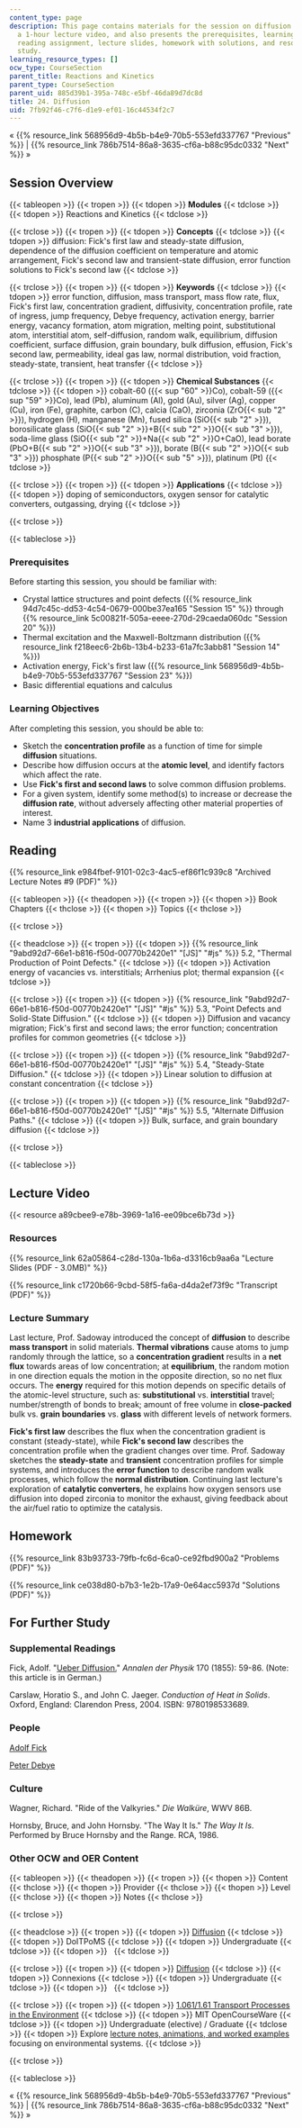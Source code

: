 ```yaml
---
content_type: page
description: This page contains materials for the session on diffusion. It features
  a 1-hour lecture video, and also presents the prerequisites, learning objectives,
  reading assignment, lecture slides, homework with solutions, and resources for further
  study.
learning_resource_types: []
ocw_type: CourseSection
parent_title: Reactions and Kinetics
parent_type: CourseSection
parent_uid: 885d39b1-395a-748c-e5bf-46da89d7dc8d
title: 24. Diffusion
uid: 7fb92f46-c7f6-d1e9-ef01-16c44534f2c7
---
```


« {{% resource_link 568956d9-4b5b-b4e9-70b5-553efd337767 "Previous" %}} | {{% resource_link 786b7514-86a8-3635-cf6a-b88c95dc0332 "Next" %}} »

Session Overview
----------------

{{< tableopen >}}
{{< tropen >}}
{{< tdopen >}}
**Modules**
{{< tdclose >}}
{{< tdopen >}}
Reactions and Kinetics
{{< tdclose >}}

{{< trclose >}}
{{< tropen >}}
{{< tdopen >}}
**Concepts**
{{< tdclose >}}
{{< tdopen >}}
diffusion: Fick's first law and steady-state diffusion, dependence of the diffusion coefficient on temperature and atomic arrangement, Fick's second law and transient-state diffusion, error function solutions to Fick's second law
{{< tdclose >}}

{{< trclose >}}
{{< tropen >}}
{{< tdopen >}}
**Keywords**
{{< tdclose >}}
{{< tdopen >}}
error function, diffusion, mass transport, mass flow rate, flux, Fick's first law, concentration gradient, diffusivity, concentration profile, rate of ingress, jump frequency, Debye frequency, activation energy, barrier energy, vacancy formation, atom migration, melting point, substitutional atom, interstitial atom, self-diffusion, random walk, equilibrium, diffusion coefficient, surface diffusion, grain boundary, bulk diffusion, effusion, Fick's second law, permeability, ideal gas law, normal distribution, void fraction, steady-state, transient, heat transfer
{{< tdclose >}}

{{< trclose >}}
{{< tropen >}}
{{< tdopen >}}
**Chemical Substances**
{{< tdclose >}}
{{< tdopen >}}
cobalt-60 ({{< sup "60" >}}Co), cobalt-59 ({{< sup "59" >}}Co), lead (Pb), aluminum (Al), gold (Au), silver (Ag), copper (Cu), iron (Fe), graphite, carbon (C), calcia (CaO), zirconia (ZrO{{< sub "2" >}}), hydrogen (H), manganese (Mn), fused silica (SiO{{< sub "2" >}}), borosilicate glass (SiO{{< sub "2" >}}+B{{< sub "2" >}}O{{< sub "3" >}}), soda-lime glass (SiO{{< sub "2" >}}+Na{{< sub "2" >}}O+CaO), lead borate (PbO+B{{< sub "2" >}}O{{< sub "3" >}}), borate (B{{< sub "2" >}}O{{< sub "3" >}}) phosphate (P{{< sub "2" >}}O{{< sub "5" >}}), platinum (Pt)
{{< tdclose >}}

{{< trclose >}}
{{< tropen >}}
{{< tdopen >}}
**Applications**
{{< tdclose >}}
{{< tdopen >}}
doping of semiconductors, oxygen sensor for catalytic converters, outgassing, drying
{{< tdclose >}}

{{< trclose >}}

{{< tableclose >}}

### Prerequisites

Before starting this session, you should be familiar with:

*   Crystal lattice structures and point defects ({{% resource_link 94d7c45c-dd53-4c54-0679-000be37ea165 "Session 15" %}} through {{% resource_link 5c00821f-505a-eeee-270d-29caeda060dc "Session 20" %}})
*   Thermal excitation and the Maxwell-Boltzmann distribution ({{% resource_link f218eec6-2b6b-13b4-b233-61a7fc3abb81 "Session 14" %}})
*   Activation energy, Fick's first law ({{% resource_link 568956d9-4b5b-b4e9-70b5-553efd337767 "Session 23" %}})
*   Basic differential equations and calculus

### Learning Objectives

After completing this session, you should be able to:

*   Sketch the **concentration profile** as a function of time for simple **diffusion** situations.
*   Describe how diffusion occurs at the **atomic level**, and identify factors which affect the rate.
*   Use **Fick's first and second laws** to solve common diffusion problems.
*   For a given system, identify some method(s) to increase or decrease the **diffusion rate**, without adversely affecting other material properties of interest.
*   Name 3 **industrial applications** of diffusion.

Reading
-------

{{% resource_link e984fbef-9101-02c3-4ac5-ef86f1c939c8 "Archived Lecture Notes #9 (PDF)" %}}

{{< tableopen >}}
{{< theadopen >}}
{{< tropen >}}
{{< thopen >}}
Book Chapters
{{< thclose >}}
{{< thopen >}}
Topics
{{< thclose >}}

{{< trclose >}}

{{< theadclose >}}
{{< tropen >}}
{{< tdopen >}}
{{% resource_link "9abd92d7-66e1-b816-f50d-00770b2420e1" "\[JS\]" "#js" %}} 5.2, "Thermal Production of Point Defects."
{{< tdclose >}}
{{< tdopen >}}
Activation energy of vacancies vs. interstitials; Arrhenius plot; thermal expansion
{{< tdclose >}}

{{< trclose >}}
{{< tropen >}}
{{< tdopen >}}
{{% resource_link "9abd92d7-66e1-b816-f50d-00770b2420e1" "\[JS\]" "#js" %}} 5.3, "Point Defects and Solid-State Diffusion."
{{< tdclose >}}
{{< tdopen >}}
Diffusion and vacancy migration; Fick's first and second laws; the error function; concentration profiles for common geometries
{{< tdclose >}}

{{< trclose >}}
{{< tropen >}}
{{< tdopen >}}
{{% resource_link "9abd92d7-66e1-b816-f50d-00770b2420e1" "\[JS\]" "#js" %}} 5.4, "Steady-State Diffusion."
{{< tdclose >}}
{{< tdopen >}}
Linear solution to diffusion at constant concentration
{{< tdclose >}}

{{< trclose >}}
{{< tropen >}}
{{< tdopen >}}
{{% resource_link "9abd92d7-66e1-b816-f50d-00770b2420e1" "\[JS\]" "#js" %}} 5.5, "Alternate Diffusion Paths."
{{< tdclose >}}
{{< tdopen >}}
Bulk, surface, and grain boundary diffusion
{{< tdclose >}}

{{< trclose >}}

{{< tableclose >}}

Lecture Video
-------------

{{< resource a89cbee9-e78b-3969-1a16-ee09bce6b73d >}}

### Resources

{{% resource_link 62a05864-c28d-130a-1b6a-d3316cb9aa6a "Lecture Slides (PDF - 3.0MB)" %}}

{{% resource_link c1720b66-9cbd-58f5-fa6a-d4da2ef73f9c "Transcript (PDF)" %}}

### Lecture Summary

Last lecture, Prof. Sadoway introduced the concept of **diffusion** to describe **mass transport** in solid materials. **Thermal vibrations** cause atoms to jump randomly through the lattice, so a **concentration gradient** results in a **net flux** towards areas of low concentration; at **equilibrium**, the random motion in one direction equals the motion in the opposite direction, so no net flux occurs. The **energy** required for this motion depends on specific details of the atomic-level structure, such as: **substitutional** vs. **interstitial** travel; number/strength of bonds to break; amount of free volume in **close-packed** bulk vs. **grain boundaries** vs. **glass** with different levels of network formers.

**Fick's first law** describes the flux when the concentration gradient is constant (steady-state), while **Fick's second law** describes the concentration profile when the gradient changes over time. Prof. Sadoway sketches the **steady-state** and **transient** concentration profiles for simple systems, and introduces the **error function** to describe random walk processes, which follow the **normal distribution**. Continuing last lecture's exploration of **catalytic converters**, he explains how oxygen sensors use diffusion into doped zirconia to monitor the exhaust, giving feedback about the air/fuel ratio to optimize the catalysis.

Homework
--------

{{% resource_link 83b93733-79fb-fc6d-6ca0-ce92fbd900a2 "Problems (PDF)" %}}

{{% resource_link ce038d80-b7b3-1e2b-17a9-0e64acc5937d "Solutions (PDF)" %}}

For Further Study
-----------------

### Supplemental Readings

Fick, Adolf. "[Ueber Diffusion.](http://dx.doi.org/10.1002/andp.18551700105)" _Annalen der Physik_ 170 (1855): 59-86. (Note: this article is in German.)

Carslaw, Horatio S., and John C. Jaeger. _Conduction of Heat in Solids_. Oxford, England: Clarendon Press, 2004. ISBN: 9780198533689.

### People

[Adolf Fick](http://en.wikipedia.org/wiki/Adolf_Eugen_Fick)

[Peter Debye](http://en.wikipedia.org/wiki/Peter_Debye)

### Culture

Wagner, Richard. "Ride of the Valkyries." _Die Walküre_, WWV 86B.

Hornsby, Bruce, and John Hornsby. "The Way It Is." _The Way It Is_. Performed by Bruce Hornsby and the Range. RCA, 1986.

### Other OCW and OER Content

{{< tableopen >}}
{{< theadopen >}}
{{< tropen >}}
{{< thopen >}}
Content
{{< thclose >}}
{{< thopen >}}
Provider
{{< thclose >}}
{{< thopen >}}
Level
{{< thclose >}}
{{< thopen >}}
Notes
{{< thclose >}}

{{< trclose >}}

{{< theadclose >}}
{{< tropen >}}
{{< tdopen >}}
[Diffusion](http://www.doitpoms.ac.uk/tlplib/diffusion/index.php)
{{< tdclose >}}
{{< tdopen >}}
DoITPoMS
{{< tdclose >}}
{{< tdopen >}}
Undergraduate
{{< tdclose >}}
{{< tdopen >}}
 
{{< tdclose >}}

{{< trclose >}}
{{< tropen >}}
{{< tdopen >}}
[Diffusion](http://cnx.org/content/m1010/latest/)
{{< tdclose >}}
{{< tdopen >}}
Connexions
{{< tdclose >}}
{{< tdopen >}}
Undergraduate
{{< tdclose >}}
{{< tdopen >}}
 
{{< tdclose >}}

{{< trclose >}}
{{< tropen >}}
{{< tdopen >}}
[1.061/1.61 Transport Processes in the Environment](/courses/1-061-transport-processes-in-the-environment-fall-2008)
{{< tdclose >}}
{{< tdopen >}}
MIT OpenCourseWare
{{< tdclose >}}
{{< tdopen >}}
Undergraduate (elective) / Graduate
{{< tdclose >}}
{{< tdopen >}}
Explore [lecture notes, animations, and worked examples](/courses/1-061-transport-processes-in-the-environment-fall-2008/pages/lecture-notes) focusing on environmental systems.
{{< tdclose >}}

{{< trclose >}}

{{< tableclose >}}

« {{% resource_link 568956d9-4b5b-b4e9-70b5-553efd337767 "Previous" %}} | {{% resource_link 786b7514-86a8-3635-cf6a-b88c95dc0332 "Next" %}} »